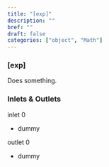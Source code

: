 ```yaml
---
title: "[exp]"
description: ""
bref: ""
draft: false
categories: ["object", "Math"]
---
```


### [exp]

Does something.

### Inlets & Outlets

inlet 0

 - dummy

outlet 0

 - dummy
 
